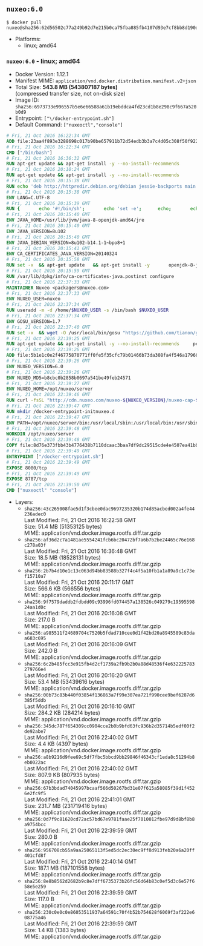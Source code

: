 ## `nuxeo:6.0`

```console
$ docker pull nuxeo@sha256:62d56502c77a249b92d7e215b0ca75fba885fb4107d93e7cf8bb8d190dffa68a
```

-	Platforms:
	-	linux; amd64

### `nuxeo:6.0` - linux; amd64

-	Docker Version: 1.12.1
-	Manifest MIME: `application/vnd.docker.distribution.manifest.v2+json`
-	Total Size: **543.8 MB (543807187 bytes)**  
	(compressed transfer size, not on-disk size)
-	Image ID: `sha256:6973733e996557b5e6e66588a61b19ebddca4fd23cd1b8e298c9f667a520b0d9`
-	Entrypoint: `["\/docker-entrypoint.sh"]`
-	Default Command: `["nuxeoctl","console"]`

```dockerfile
# Fri, 21 Oct 2016 16:22:34 GMT
ADD file:23aa4f893e3288698c017b90be657911b72d54edb3b3a7c4d05c308f50f9228f in / 
# Fri, 21 Oct 2016 16:22:34 GMT
CMD ["/bin/bash"]
# Fri, 21 Oct 2016 16:36:32 GMT
RUN apt-get update && apt-get install -y --no-install-recommends 		ca-certificates 		curl 		wget 	&& rm -rf /var/lib/apt/lists/*
# Fri, 21 Oct 2016 20:10:24 GMT
RUN apt-get update && apt-get install -y --no-install-recommends 		bzip2 		unzip 		xz-utils 	&& rm -rf /var/lib/apt/lists/*
# Fri, 21 Oct 2016 20:15:38 GMT
RUN echo 'deb http://httpredir.debian.org/debian jessie-backports main' > /etc/apt/sources.list.d/jessie-backports.list
# Fri, 21 Oct 2016 20:15:38 GMT
ENV LANG=C.UTF-8
# Fri, 21 Oct 2016 20:15:39 GMT
RUN { 		echo '#!/bin/sh'; 		echo 'set -e'; 		echo; 		echo 'dirname "$(dirname "$(readlink -f "$(which javac || which java)")")"'; 	} > /usr/local/bin/docker-java-home 	&& chmod +x /usr/local/bin/docker-java-home
# Fri, 21 Oct 2016 20:15:40 GMT
ENV JAVA_HOME=/usr/lib/jvm/java-8-openjdk-amd64/jre
# Fri, 21 Oct 2016 20:15:40 GMT
ENV JAVA_VERSION=8u102
# Fri, 21 Oct 2016 20:15:40 GMT
ENV JAVA_DEBIAN_VERSION=8u102-b14.1-1~bpo8+1
# Fri, 21 Oct 2016 20:15:41 GMT
ENV CA_CERTIFICATES_JAVA_VERSION=20140324
# Fri, 21 Oct 2016 20:15:58 GMT
RUN set -x 	&& apt-get update 	&& apt-get install -y 		openjdk-8-jre-headless="$JAVA_DEBIAN_VERSION" 		ca-certificates-java="$CA_CERTIFICATES_JAVA_VERSION" 	&& rm -rf /var/lib/apt/lists/* 	&& [ "$JAVA_HOME" = "$(docker-java-home)" ]
# Fri, 21 Oct 2016 20:15:59 GMT
RUN /var/lib/dpkg/info/ca-certificates-java.postinst configure
# Fri, 21 Oct 2016 22:37:33 GMT
MAINTAINER Nuxeo <packagers@nuxeo.com>
# Fri, 21 Oct 2016 22:37:33 GMT
ENV NUXEO_USER=nuxeo
# Fri, 21 Oct 2016 22:37:34 GMT
RUN useradd -m -d /home/$NUXEO_USER -s /bin/bash $NUXEO_USER
# Fri, 21 Oct 2016 22:37:34 GMT
ENV GOSU_VERSION=1.7
# Fri, 21 Oct 2016 22:37:40 GMT
RUN set -x 	&& wget -O /usr/local/bin/gosu "https://github.com/tianon/gosu/releases/download/$GOSU_VERSION/gosu-$(dpkg --print-architecture)" 	&& wget -O /usr/local/bin/gosu.asc "https://github.com/tianon/gosu/releases/download/$GOSU_VERSION/gosu-$(dpkg --print-architecture).asc" 	&& export GNUPGHOME="$(mktemp -d)" 	&& gpg --keyserver ha.pool.sks-keyservers.net --recv-keys B42F6819007F00F88E364FD4036A9C25BF357DD4 	&& gpg --batch --verify /usr/local/bin/gosu.asc /usr/local/bin/gosu 	&& rm -r "$GNUPGHOME" /usr/local/bin/gosu.asc 	&& chmod +x /usr/local/bin/gosu 	&& gosu nobody true
# Fri, 21 Oct 2016 22:39:25 GMT
RUN apt-get update && apt-get install -y --no-install-recommends     perl     locales     pwgen     imagemagick     ffmpeg2theora     ufraw     poppler-utils     libreoffice     libwpd-tools     exiftool     ghostscript  && rm -rf /var/lib/apt/lists/*
# Fri, 21 Oct 2016 22:39:26 GMT
ADD file:5b1e1c0e2f46775870771ff0fe5f35cfc79b01466b73da308fa4f546a1796610 in /etc/ImageMagick/policy.xml 
# Fri, 21 Oct 2016 22:39:26 GMT
ENV NUXEO_VERSION=6.0
# Fri, 21 Oct 2016 22:39:26 GMT
ENV NUXEO_MD5=b8cbc0b2858b0697a541be49feb24571
# Fri, 21 Oct 2016 22:39:27 GMT
ENV NUXEO_HOME=/opt/nuxeo/server
# Fri, 21 Oct 2016 22:39:46 GMT
RUN curl -fsSL "http://cdn.nuxeo.com/nuxeo-${NUXEO_VERSION}/nuxeo-cap-${NUXEO_VERSION}-tomcat.zip" -o /tmp/nuxeo-distribution-tomcat.zip     && echo "$NUXEO_MD5 /tmp/nuxeo-distribution-tomcat.zip" | md5sum -c -     && mkdir -p /tmp/nuxeo-distribution $(dirname $NUXEO_HOME)     && unzip -q -d /tmp/nuxeo-distribution /tmp/nuxeo-distribution-tomcat.zip     && DISTDIR=$(/bin/ls /tmp/nuxeo-distribution | head -n 1)     && mv /tmp/nuxeo-distribution/$DISTDIR $NUXEO_HOME     && sed -i -e "s/^org.nuxeo.distribution.package.*/org.nuxeo.distribution.package=docker/" $NUXEO_HOME/templates/common/config/distribution.properties     && rm -rf /tmp/nuxeo-distribution*     && chmod +x $NUXEO_HOME/bin/*ctl $NUXEO_HOME/bin/*.sh
# Fri, 21 Oct 2016 22:39:47 GMT
RUN mkdir /docker-entrypoint-initnuxeo.d
# Fri, 21 Oct 2016 22:39:47 GMT
ENV PATH=/opt/nuxeo/server/bin:/usr/local/sbin:/usr/local/bin:/usr/sbin:/usr/bin:/sbin:/bin
# Fri, 21 Oct 2016 22:39:48 GMT
WORKDIR /opt/nuxeo/server
# Fri, 21 Oct 2016 22:39:48 GMT
COPY file:8d76e373fbb43b4776438b7110dcaac3baa7df9dc29515cde4e4507ea41bb412 in / 
# Fri, 21 Oct 2016 22:39:49 GMT
ENTRYPOINT ["/docker-entrypoint.sh"]
# Fri, 21 Oct 2016 22:39:49 GMT
EXPOSE 8080/tcp
# Fri, 21 Oct 2016 22:39:49 GMT
EXPOSE 8787/tcp
# Fri, 21 Oct 2016 22:39:50 GMT
CMD ["nuxeoctl" "console"]
```

-	Layers:
	-	`sha256:43c265008fae5d1f3cbee0dac9697235320b174d85acbed002a4fe44236adec0`  
		Last Modified: Fri, 21 Oct 2016 16:22:58 GMT  
		Size: 51.4 MB (51353125 bytes)  
		MIME: application/vnd.docker.image.rootfs.diff.tar.gzip
	-	`sha256:af36d2c7a1481ae5554241fcb6bc20472bf7a6b7b2be24465c76e168c278a03f`  
		Last Modified: Fri, 21 Oct 2016 16:36:48 GMT  
		Size: 18.5 MB (18528131 bytes)  
		MIME: application/vnd.docker.image.rootfs.diff.tar.gzip
	-	`sha256:2b7b4d10e1c13c063d94bb83588b327f4c4f5a10fb1a1a89a9c1c73ef15710a7`  
		Last Modified: Fri, 21 Oct 2016 20:11:17 GMT  
		Size: 566.6 KB (566556 bytes)  
		MIME: application/vnd.docker.image.rootfs.diff.tar.gzip
	-	`sha256:9f7579daddb2fdbdd09c93996fd074457a138526c049279c1959559824aa1d0c`  
		Last Modified: Fri, 21 Oct 2016 20:16:08 GMT  
		Size: 217.0 B  
		MIME: application/vnd.docker.image.rootfs.diff.tar.gzip
	-	`sha256:a985511f24689704c7520b5fdad710cee0d1f42bd20a8945589c83daa683c695`  
		Last Modified: Fri, 21 Oct 2016 20:16:09 GMT  
		Size: 242.0 B  
		MIME: application/vnd.docker.image.rootfs.diff.tar.gzip
	-	`sha256:6c2b485fcc3e915fb4d2cf1739a2fb9b2b0a88d48536f4e632225783279766e4`  
		Last Modified: Fri, 21 Oct 2016 20:16:20 GMT  
		Size: 53.4 MB (53439616 bytes)  
		MIME: application/vnd.docker.image.rootfs.diff.tar.gzip
	-	`sha256:00b73c83b440f03854f136863a7f99e307ea721f990cee9bef6287d6385f5ddb`  
		Last Modified: Fri, 21 Oct 2016 20:16:10 GMT  
		Size: 284.2 KB (284214 bytes)  
		MIME: application/vnd.docker.image.rootfs.diff.tar.gzip
	-	`sha256:345dc787f654309cc0904cce2b0b9bfd63fc936b2d35714b5edf00f2de92abe7`  
		Last Modified: Fri, 21 Oct 2016 22:40:02 GMT  
		Size: 4.4 KB (4397 bytes)  
		MIME: application/vnd.docker.image.rootfs.diff.tar.gzip
	-	`sha256:a8b9216d9fee69c5df7fbc5bbcd9bb29846f46343cf1eda8c51294b8eb0022ac`  
		Last Modified: Fri, 21 Oct 2016 22:40:02 GMT  
		Size: 807.9 KB (807935 bytes)  
		MIME: application/vnd.docker.image.rootfs.diff.tar.gzip
	-	`sha256:67b3bdad74045997bcaaf566d50267bd31e07f615a58085f39d1f4526e2fc9f5`  
		Last Modified: Fri, 21 Oct 2016 22:41:01 GMT  
		Size: 231.7 MB (231719416 bytes)  
		MIME: application/vnd.docker.image.rootfs.diff.tar.gzip
	-	`sha256:0d7f9c81620cd72ac57bd67e9781faae25f7010012fbe97d9d8bf8b8a9754bcc`  
		Last Modified: Fri, 21 Oct 2016 22:39:59 GMT  
		Size: 280.0 B  
		MIME: application/vnd.docker.image.rootfs.diff.tar.gzip
	-	`sha256:956708cb55a9aa25065113f5ed5dc2ec30ec9ff8d913feb20a6a20ff401cfd8f`  
		Last Modified: Fri, 21 Oct 2016 22:40:14 GMT  
		Size: 187.1 MB (187101558 bytes)  
		MIME: application/vnd.docker.image.rootfs.diff.tar.gzip
	-	`sha256:8e8b8562d2682b9c8e7dff6735373b26fc56d64b83c0ef5d3c6e57f658e5e259`  
		Last Modified: Fri, 21 Oct 2016 22:39:59 GMT  
		Size: 117.0 B  
		MIME: application/vnd.docker.image.rootfs.diff.tar.gzip
	-	`sha256:230c0e0c0e86053511937a64591c70f4b52b754628f6069f3af222e608775a46`  
		Last Modified: Fri, 21 Oct 2016 22:39:59 GMT  
		Size: 1.4 KB (1383 bytes)  
		MIME: application/vnd.docker.image.rootfs.diff.tar.gzip
